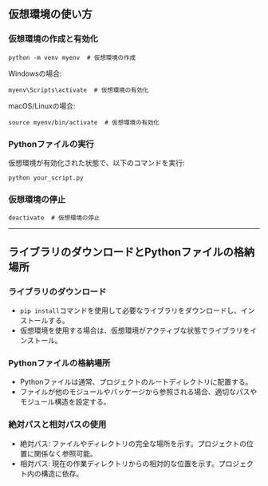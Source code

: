 ## 仮想環境の使い方

### 仮想環境の作成と有効化

```shell
python -m venv myenv  # 仮想環境の作成
```

Windowsの場合:
```shell
myenv\Scripts\activate  # 仮想環境の有効化
```

macOS/Linuxの場合:
```shell
source myenv/bin/activate  # 仮想環境の有効化
```

### Pythonファイルの実行

仮想環境が有効化された状態で、以下のコマンドを実行:

```shell
python your_script.py
```

### 仮想環境の停止

```shell
deactivate  # 仮想環境の停止
```

---

## ライブラリのダウンロードとPythonファイルの格納場所

### ライブラリのダウンロード

- `pip install`コマンドを使用して必要なライブラリをダウンロードし、インストールする。
- 仮想環境を使用する場合は、仮想環境がアクティブな状態でライブラリをインストール。

### Pythonファイルの格納場所

- Pythonファイルは通常、プロジェクトのルートディレクトリに配置する。
- ファイルが他のモジュールやパッケージから参照される場合、適切なパスやモジュール構造を設定する。

### 絶対パスと相対パスの使用

- 絶対パス: ファイルやディレクトリの完全な場所を示す。プロジェクトの位置に関係なく参照可能。
- 相対パス: 現在の作業ディレクトリからの相対的な位置を示す。プロジェクト内の構造に依存。
